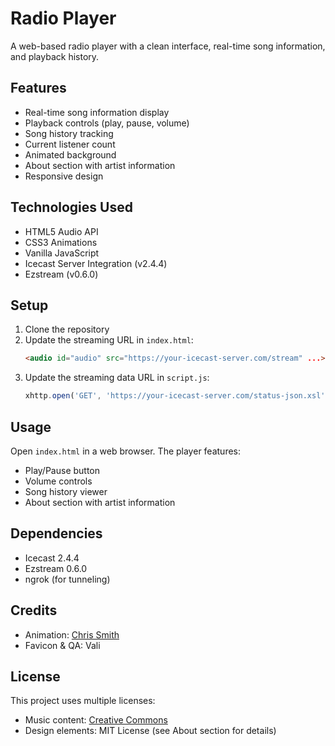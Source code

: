 # Radio Player

A web-based radio player with a clean interface, real-time song information, and playback history.

## Features

- Real-time song information display
- Playback controls (play, pause, volume)
- Song history tracking
- Current listener count
- Animated background
- About section with artist information
- Responsive design

## Technologies Used

- HTML5 Audio API
- CSS3 Animations
- Vanilla JavaScript
- Icecast Server Integration (v2.4.4)
- Ezstream (v0.6.0)

## Setup

1. Clone the repository
2. Update the streaming URL in `index.html`:
   ```html
   <audio id="audio" src="https://your-icecast-server.com/stream" ...>
   ```
3. Update the streaming data URL in `script.js`:
   ```js
   xhttp.open('GET', 'https://your-icecast-server.com/status-json.xsl', true);
   ```

## Usage

Open `index.html` in a web browser. The player features:

- Play/Pause button
- Volume controls
- Song history viewer
- About section with artist information

## Dependencies

- Icecast 2.4.4
- Ezstream 0.6.0
- ngrok (for tunneling)

## Credits

- Animation: [Chris Smith](https://codepen.io/chris22smith/pen/RZogMa)
- Favicon & QA: Vali

## License

This project uses multiple licenses:

- Music content: [Creative Commons](https://creativecommons.org/licenses/)
- Design elements: MIT License (see About section for details)
